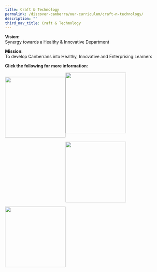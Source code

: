 ```yaml
---
title: Craft & Technology
permalink: /discover-canberra/our-curriculum/craft-n-technology/
description: ""
third_nav_title: Craft & Technology
---
```

<p><strong>Vision:</strong><br />Synergy towards a Healthy &amp; Innovative Department</p>
<p><strong>Mission:<br /></strong>To develop Canberrans into Healthy, Innovative and Enterprising Learners</p>
<p><strong>Click the following for more information:</strong></p>


<div>
<div style="float: left">
<p><a href="https://moe-canberrasec-staging.netlify.app/discover-canberra/our-curriculum/craft-n-technology/art">
<img src="/images/button-art.jpg" 
     style="width:200px; height:200px">
</a></p>
</div>
<div>
<p><a href="https://moe-canberrasec-staging.netlify.app/discover-canberra/our-curriculum/craft-n-technology/design-and-technology">
<img src="/images/button-dt.jpg" 
     style="width:200px; height:200px">
</a></p>
</div>
</div>

<div>
<div style="float: left">
<p><a href="https://moe-canberrasec-staging.netlify.app/discover-canberra/our-curriculum/craft-n-technology/music">
<img src="/images/button-music.jpg" 
     style="width:200px; height:200px">
</a></p>
</div>
<div>
<p><a href="https://moe-canberrasec-staging.netlify.app/discover-canberra/our-curriculum/craft-n-technology/nutrition-and-food-science">
<img src="/images/button-nfs.jpg" 
     style="width:200px; height:200px">
</a></p>
</div>
</div>